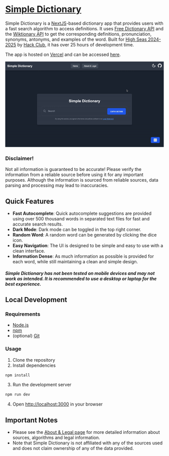 # [Simple Dictionary](https://simple-dictionary-mu.vercel.app/)

Simple Dictionary is a [NextJS](https://nextjs.org/)-based dictionary app that provides users with a fast search algorithm to access definitions. It uses [Free Dictionary API](https://dictionaryapi.dev/) and the [Wiktionary API](https://en.wiktionary.org/api/) to get the corresponding definitions, pronunciation, synonyms, antonyms, and examples of the word. Built for [High Seas 2024-2025](https://highseas.hackclub.com/) by [Hack Club](https://hackclub.com/), it has over 25 hours of development time.

The app is hosted on [Vercel](https://vercel.com/) and can be accessed [here](https://simple-dictionary-mu.vercel.app/).

![Usage gif failed to load](./.github/usage.gif)

### Disclaimer!
Not all information is guaranteed to be accurate! Please verify the information from a reliable source before using it for any important purposes. Although the information is sourced from reliable sources, data parsing and processing may lead to inaccuracies.

## Quick Features
- **Fast Autocomplete**: Quick autocomplete suggestions are provided using over 500 thousand words in separated text files for fast and accurate search results.
- **Dark Mode**: Dark mode can be toggled in the top right corner.
- **Random Word**: A random word can be generated by clicking the dice icon.
- **Easy Navigation**: The UI is designed to be simple and easy to use with a clean interface.
- **Information Dense**: As much information as possible is provided for each word, while still maintaining a clean and simple design.

##### Simple Dictionary has not been tested on mobile devices and may not work as intended. It is recommended to use a desktop or laptop for the best experience.

## Local Development
### Requirements
- [Node.js](https://nodejs.org/en/)
- [npm](https://www.npmjs.com/)
- (optional) [Git](https://git-scm.com/)

### Usage
1. Clone the repository
2. Install dependencies
```bash
npm install
```
3. Run the development server
```bash
npm run dev
```
4. Open [http://localhost:3000](http://localhost:3000) in your browser

## Important Notes
- Please see the [About & Legal page](https://simple-dictionary-mu.vercel.app/info) for more detailed information about sources, algorithms and legal information.
- Note that Simple Dictionary is not affiliated with any of the sources used and does not claim ownership of any of the data provided.